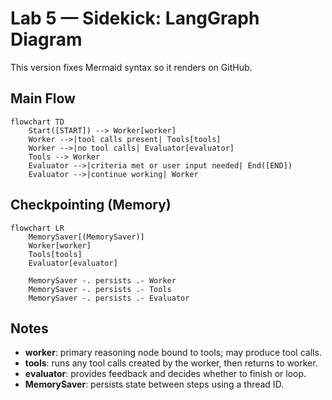 # Lab 5 — Sidekick: LangGraph Diagram 

This version fixes Mermaid syntax so it renders on GitHub.

## Main Flow

```mermaid
flowchart TD
    Start([START]) --> Worker[worker]
    Worker -->|tool calls present| Tools[tools]
    Worker -->|no tool calls| Evaluator[evaluator]
    Tools --> Worker
    Evaluator -->|criteria met or user input needed| End([END])
    Evaluator -->|continue working| Worker
```

## Checkpointing (Memory)

```mermaid
flowchart LR
    MemorySaver[(MemorySaver)]
    Worker[worker]
    Tools[tools]
    Evaluator[evaluator]

    MemorySaver -. persists .- Worker
    MemorySaver -. persists .- Tools
    MemorySaver -. persists .- Evaluator
```

## Notes
- **worker**: primary reasoning node bound to tools; may produce tool calls.
- **tools**: runs any tool calls created by the worker, then returns to worker.
- **evaluator**: provides feedback and decides whether to finish or loop.
- **MemorySaver**: persists state between steps using a thread ID.
